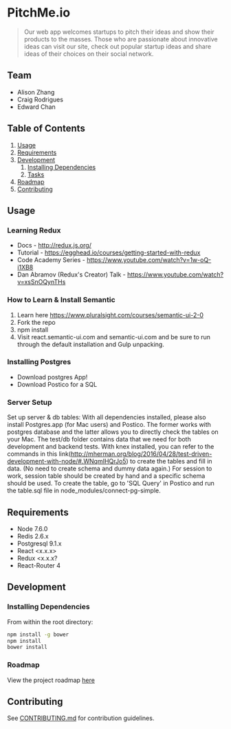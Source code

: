 # PitchMe.io
> Our web app welcomes startups to pitch their ideas and show their products to the masses. Those who are passionate about innovative ideas can visit our site, check out popular startup ideas and share ideas of their choices on their social network.
## Team
  - Alison Zhang
  - Craig Rodrigues
  - Edward Chan

## Table of Contents
1. [Usage](#Usage)
1. [Requirements](#requirements)
1. [Development](#development)
    1. [Installing Dependencies](#installing-dependencies)
    1. [Tasks](#tasks)
1. [Roadmap](#roadmap)
1. [Contributing](#contributing)

## Usage

### Learning Redux
  - Docs - http://redux.js.org/
  - Tutorial - https://egghead.io/courses/getting-started-with-redux
  - Code Academy Series - https://www.youtube.com/watch?v=1w-oQ-i1XB8
  - Dan Abramov (Redux's Creator) Talk - https://www.youtube.com/watch?v=xsSnOQynTHs

### How to Learn & Install Semantic

1. Learn here https://www.pluralsight.com/courses/semantic-ui-2-0
2. Fork the repo
3. npm install
4. Visit react.semantic-ui.com and semantic-ui.com and be sure to run through the default installation and Gulp unpacking.

### Installing Postgres
  - Download postgres App!
  - Download Postico for a SQL 

### Server Setup
Set up server & db tables: With all dependencies installed, please also install Postgres.app (for Mac users) and Postico. The former works with postgres database and the latter allows you to directly check the tables on your Mac.
The test/db folder contains data that we need for both development and backend tests. With knex installed, you can refer to the commands in this link(http://mherman.org/blog/2016/04/28/test-driven-development-with-node/#.WNqmIHQrJo5) to create the tables and fill in data. (No need to create schema and dummy data again.)
For session to work, session table should be created by hand and a specific schema should be used. To create the table, go to 'SQL Query' in Postico and run the table.sql file in node_modules/connect-pg-simple.

## Requirements
- Node 7.6.0
- Redis 2.6.x
- Postgresql 9.1.x
- React <x.x.x>
- Redux <x.x.x?
- React-Router 4
## Development
### Installing Dependencies
From within the root directory:
```sh
npm install -g bower
npm install
bower install
```
### Roadmap
View the project roadmap [here](LINK_TO_DOC)


## Contributing
See [CONTRIBUTING.md](CONTRIBUTING.md) for contribution guidelines.
